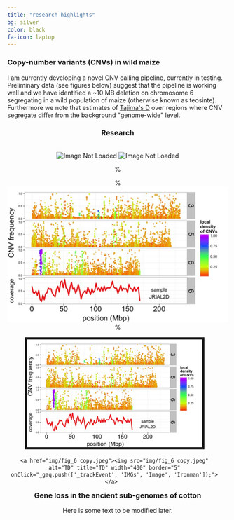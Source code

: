 ```yaml
---
title: "research highlights"
bg: silver
color: black
fa-icon: laptop
---
```


### Copy-number variants (CNVs) in wild maize


I am currently developing a novel CNV calling pipeline, currently in testing. Preliminary data (see figures below) suggest that the pipeline is working well and we have identified a ~10 MB deletion on chromosome 6 segregating in a wild population of maize (otherwise known as teosinte). 
Furthermore we note that estimates of [Tajima's D](https://en.wikipedia.org/wiki/Tajima's_D) over regions where CNV segregate differ from the background "genome-wide" level.


<html><div class="gallery" align="center"></html>
<html>
<h3>Research</h3><br/></html>
<img onmouseover="preview.src=img1.src" id="img1" src="img/fig_2 copy.jpeg" alt="Image Not Loaded"/>
<img onmouseover="preview.src=img2.src" id="img2" src="img/fig_6 copy.jpeg" alt="Image Not Loaded"/>

%<div class="preview" align="center">
%<img id="preview" src="img/fig_2 copy.jpeg" alt="No Image Loaded"/>
%</div>
       
<div style="float: left; padding-right: 15px">
    <a href="img/fig_2 copy.jpeg"><img src="img/fig_2 copy.jpeg" alt="deletion" title="deltion" width="400" border="5" onClick="_gaq.push(['_trackEvent', 'IMGs', 'Image', 'Ironman']);"></a>  
    
    <a href="img/fig_6 copy.jpeg"><img src="img/fig_6 copy.jpeg" alt="TD" title="TD" width="400" border="5" onClick="_gaq.push(['_trackEvent', 'IMGs', 'Image', 'Ironman']);"></a>  
    
</div>
  
    
          
### Gene loss in the ancient sub-genomes of cotton  

Here is some text to be modified later.

<script>
  (function(i,s,o,g,r,a,m){i['GoogleAnalyticsObject']=r;i[r]=i[r]||function(){
  (i[r].q=i[r].q||[]).push(arguments)},i[r].l=1*new Date();a=s.createElement(o),
  m=s.getElementsByTagName(o)[0];a.async=1;a.src=g;m.parentNode.insertBefore(a,m)
  })(window,document,'script','//www.google-analytics.com/analytics.js','ga');

  ga('create', 'UA-64425631-1', 'auto');
  ga('send', 'pageview');

</script>

